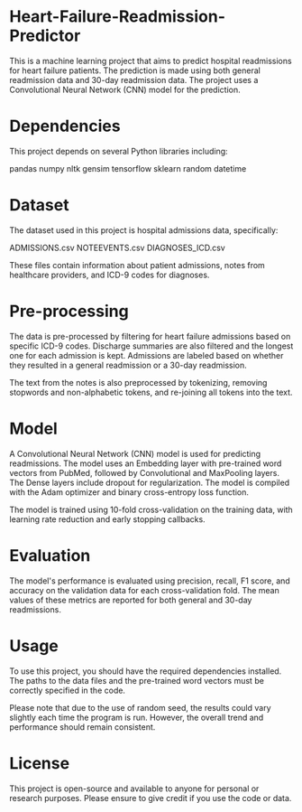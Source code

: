 # Heart-Failure-Readmission-Predictor
This is a machine learning project that aims to predict hospital readmissions for heart failure patients. The prediction is made using both general readmission data and 30-day readmission data. The project uses a Convolutional Neural Network (CNN) model for the prediction.

# Dependencies
This project depends on several Python libraries including:

pandas
numpy
nltk
gensim
tensorflow
sklearn
random
datetime

# Dataset
The dataset used in this project is hospital admissions data, specifically:

ADMISSIONS.csv
NOTEEVENTS.csv
DIAGNOSES_ICD.csv

These files contain information about patient admissions, notes from healthcare providers, and ICD-9 codes for diagnoses.

# Pre-processing
The data is pre-processed by filtering for heart failure admissions based on specific ICD-9 codes. Discharge summaries are also filtered and the longest one for each admission is kept. Admissions are labeled based on whether they resulted in a general readmission or a 30-day readmission.

The text from the notes is also preprocessed by tokenizing, removing stopwords and non-alphabetic tokens, and re-joining all tokens into the text.

# Model
A Convolutional Neural Network (CNN) model is used for predicting readmissions. The model uses an Embedding layer with pre-trained word vectors from PubMed, followed by Convolutional and MaxPooling layers. The Dense layers include dropout for regularization. The model is compiled with the Adam optimizer and binary cross-entropy loss function.

The model is trained using 10-fold cross-validation on the training data, with learning rate reduction and early stopping callbacks.

# Evaluation
The model's performance is evaluated using precision, recall, F1 score, and accuracy on the validation data for each cross-validation fold. The mean values of these metrics are reported for both general and 30-day readmissions.

# Usage
To use this project, you should have the required dependencies installed. The paths to the data files and the pre-trained word vectors must be correctly specified in the code.

Please note that due to the use of random seed, the results could vary slightly each time the program is run. However, the overall trend and performance should remain consistent.

# License
This project is open-source and available to anyone for personal or research purposes. Please ensure to give credit if you use the code or data.
